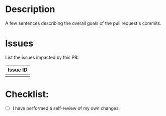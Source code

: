 # Description

A few sentences describing the overall goals of the pull request's commits.

# Issues

List the issues impacted by this PR:

| Issue ID |
| -------- |
|          |

# Checklist:

- [ ] I have performed a self-review of my own changes.
